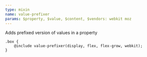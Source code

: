 ```yaml
---
type: mixin
name: value-prefixer
params: $property, $value, $content, $vendors: webkit moz
---
```

Adds prefixed version of values in a property

``` {.language-scss}
.box {
    @include value-prefixer(display, flex, flex-grow, webkit);
}
```